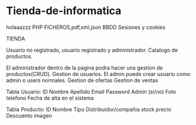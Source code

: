 # Tienda-de-informatica

holaaazzz
PHP
FICHEROS,pdf,xml,json
BBDD
Sesiones y cookies


TIENDA

Usuario no registrado, usuario registrado y administrador.
Catalogo de productos.

El administrador dentro de la pagina podra hacer una gestion de productos(CRUD).
Gestion de usuarios. El admin puede crear usuario como admin o users normales.
Gestion de ofertas
Gestion de ventas


Tabla Usuario:
ID
Nombre
Apellido
Email
Password
Admin (si/no)
Foto
telefono
Fecha de alta en el sistema


Tabla Producto:
ID
Nombre
Tipo
Distribuidor/compañia
stock
precio
Descuento
imagen
